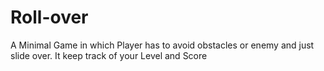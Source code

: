 # Roll-over
A Minimal Game in which Player has to avoid obstacles or enemy and just slide over. It keep track of your Level and Score
